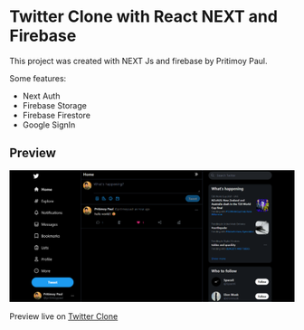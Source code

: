 # Twitter Clone with React NEXT and Firebase

This project was created with NEXT Js and firebase by Pritimoy Paul.

Some features:

- Next Auth
- Firebase Storage
- Firebase Firestore
- Google SignIn

## Preview

![](img/preview.png)

Preview live on [Twitter Clone](https://twitter-clone-blue-omega.vercel.app/)
